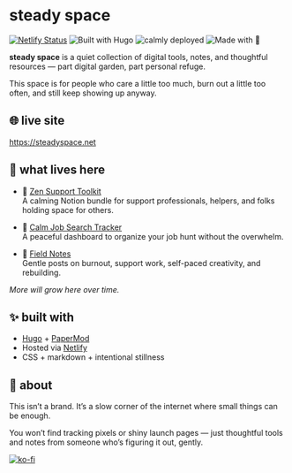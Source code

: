 # steady space

[![Netlify Status](https://api.netlify.com/api/v1/badges/6e745439-4091-4a70-b4f6-b90664f3219e/deploy-status)](https://app.netlify.com/projects/steadyspace/deploys)
![Built with Hugo](https://img.shields.io/badge/built%20with-hugo-ff4088?style=flat-square&logo=hugo)
![calmly deployed](https://img.shields.io/badge/deployed-calmly-7FB3A3?style=flat-square&logo=netlify)
![Made with 💜](https://img.shields.io/badge/made%20with-%F0%9F%92%9C-lightgrey?style=flat-square)

**steady space** is a quiet collection of digital tools, notes, and thoughtful resources — part digital garden, part personal refuge.

This space is for people who care a little too much, burn out a little too often, and still keep showing up anyway.

## 🌐 live site

https://steadyspace.net

## 🌿 what lives here

- 🧘 [Zen Support Toolkit](https://gum.new/gum/cmalnfax9001k03jo64ztd8y6)  
  A calming Notion bundle for support professionals, helpers, and folks holding space for others.

- 💼 [Calm Job Search Tracker](https://gum.new/gum/cmamt2a4f000l03l1axlgge2d)  
  A peaceful dashboard to organize your job hunt without the overwhelm.

- 📖 [Field Notes](https://steadyspace.net/field-notes)  
  Gentle posts on burnout, support work, self-paced creativity, and rebuilding.

*More will grow here over time.*

## ✨ built with

- [Hugo](https://gohugo.io/) + [PaperMod](https://github.com/adityatelange/hugo-PaperMod)
- Hosted via [Netlify](https://netlify.com)
- CSS + markdown + intentional stillness

## 🫶 about

This isn’t a brand. It’s a slow corner of the internet where small things can be enough.

You won’t find tracking pixels or shiny launch pages — just thoughtful tools and notes from someone who’s figuring it out, gently.

[![ko-fi](https://ko-fi.com/img/githubbutton_sm.svg)](https://ko-fi.com/A0A21F516D)
